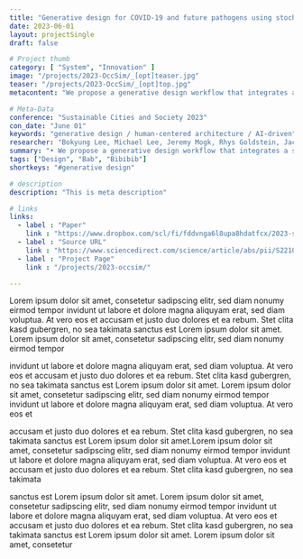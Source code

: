 ```yaml
---
title: "Generative design for COVID-19 and future pathogens using stochastic multi-agent simulation"
date: 2023-06-01
layout: projectSingle
draft: false

# Project thumb
category: [ "System", "Innovation" ]
image: "/projects/2023-OccSim/_[opt]teaser.jpg"
teaser: "/projects/2023-OccSim/_[opt]top.jpg"
metacontent: "We propose a generative design workflow that integrates a stochastic multi-agent simulation with the intent of helping building designers reduce the risk posed by COVID-19 and future pathogens."

# Meta-Data
conference: "Sustainable Cities and Society 2023"
con_date: "June 01"
keywords: "generative design / human-centered architecture / AI-driven"
researcher: "Bokyung Lee, Michael Lee, Jeremy Mogk, Rhys Goldstein, Jacky Bibliowicz, Frederik Brudy, Alexander Tessier."
summary: "• We propose a generative design workflow that integrates a stochastic multi-agent simulation with the intent of helping building designers reduce the risk posed by COVID-19 and future pathogens. Our custom simulation randomly generates activities and movements of individual occupants, tracking the amount of virus transmitted through air and surfaces from contagious to susceptible agents. The stochastic nature of the simulation requires that many repetitions be performed to achieve statistically reliable results. Accordingly, a series of initial experiments identified parameter values that balanced the trade-off between computational cost and accuracy. Applying generative design to a case study based on an existing office space reduced the predicted transmission by around 10% to 20% compared with a baseline set of layouts. Additionally, a qualitative examination of the generated layouts revealed design patterns that may reduce transmission. Stochastic multi-agent simulation is a computationally expensive yet plausible way to generate safer building designs."
tags: ["Design", "Bab", "Bibibib"]
shortkeys: "#generative design"

# description
description: "This is meta description"

# links
links:
  - label : "Paper"
    link : "https://www.dropbox.com/scl/fi/fddvnga6l8upa8hdatfcx/2023-sustainable.pdf?rlkey=2oa8d7tatl2eb459ov9tl8ihq&dl=0"
  - label : "Source URL"
    link : "https://www.sciencedirect.com/science/article/abs/pii/S221067072300272X"
  - label : "Project Page"
    link : "/projects/2023-occsim/"

---
```


Lorem ipsum dolor sit amet, consetetur sadipscing elitr, sed diam nonumy eirmod tempor invidunt ut labore et dolore magna aliquyam erat, sed diam voluptua. At vero eos et accusam et justo duo dolores et ea rebum. Stet clita kasd gubergren, no sea takimata sanctus est Lorem ipsum dolor sit amet. Lorem ipsum dolor sit amet, consetetur sadipscing elitr, sed diam nonumy eirmod tempor

invidunt ut labore et dolore magna aliquyam erat, sed diam voluptua. At vero eos et accusam et justo duo dolores et ea rebum. Stet clita kasd gubergren, no sea takimata sanctus est Lorem ipsum dolor sit amet. Lorem ipsum dolor sit amet, consetetur sadipscing elitr, sed diam nonumy eirmod tempor invidunt ut labore et dolore magna aliquyam erat, sed diam voluptua. At vero eos et

accusam et justo duo dolores et ea rebum. Stet clita kasd gubergren, no sea takimata sanctus est Lorem ipsum dolor sit amet.Lorem ipsum dolor sit amet, consetetur sadipscing elitr, sed diam nonumy eirmod tempor invidunt ut labore et dolore magna aliquyam erat, sed diam voluptua. At vero eos et accusam et justo duo dolores et ea rebum. Stet clita kasd gubergren, no sea takimata

sanctus est Lorem ipsum dolor sit amet. Lorem ipsum dolor sit amet, consetetur sadipscing elitr, sed diam nonumy eirmod tempor invidunt ut labore et dolore magna aliquyam erat, sed diam voluptua. At vero eos et accusam et justo duo dolores et ea rebum. Stet clita kasd gubergren, no sea takimata sanctus est Lorem ipsum dolor sit amet. Lorem ipsum dolor sit amet, consetetur
